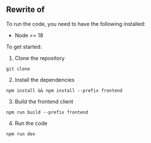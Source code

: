 ## Rewrite of

To run the code, you need to have the following installed:

- Node == 18

To get started:

1. Clone the repository

```
git clone
```

2. Install the dependencies

```
npm install && npm install --prefix frontend
```

3. Build the frontend client

```
npm run build --prefix frontend
```

4. Run the code

```
npm run dev
```
